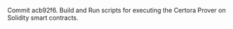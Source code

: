 Commit acb92f6.                    Build and Run scripts for executing the Certora Prover on Solidity smart contracts.